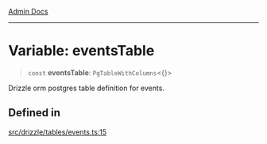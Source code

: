 [Admin Docs](/)

***

# Variable: eventsTable

> `const` **eventsTable**: `PgTableWithColumns`\<\{\}\>

Drizzle orm postgres table definition for events.

## Defined in

[src/drizzle/tables/events.ts:15](https://github.com/NishantSinghhhhh/talawa-api/blob/05ae6a4794762096d917a90a3af0db22b7c47392/src/drizzle/tables/events.ts#L15)

